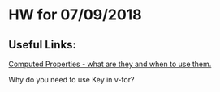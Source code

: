 # HW for 07/09/2018

## Useful Links:
[Computed Properties - what are they and when to use them.](https://alligator.io/vuejs/computed-properties/)

Why do you need to use Key in v-for? 